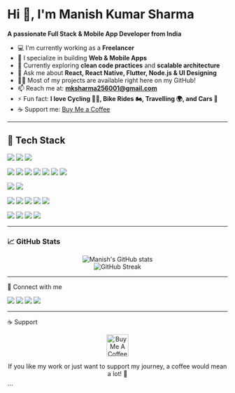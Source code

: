 Hi 👋, I'm Manish Kumar Sharma
===============================

**A passionate Full Stack & Mobile App Developer from India**

- 💻 I'm currently working as a **Freelancer**
- 🚀 I specialize in building **Web & Mobile Apps**
- 🌱 Currently exploring **clean code practices** and **scalable architecture**
- 💬 Ask me about **React, React Native, Flutter, Node.js & UI Designing**
- 👨‍💻 Most of my projects are available right here on my GitHub!
- 📫 Reach me at: **mksharma256001@gmail.com**
- ⚡ Fun fact: **I love Cycling 🚴‍♂️, Bike Rides 🏍, Travelling 🌍, and Cars 🚗**
- ☕ Support me: [Buy Me a Coffee](https://coff.ee/mksharma25s)

---

## 🧰 Tech Stack

<p>
  <img src="https://img.shields.io/badge/C++-00599C?style=for-the-badge&logo=cplusplus&logoColor=white"/>
  <img src="https://img.shields.io/badge/Python-3776AB?style=for-the-badge&logo=python&logoColor=white"/>
  <img src="https://img.shields.io/badge/JavaScript-F7DF1E?style=for-the-badge&logo=javascript&logoColor=black"/>
</p>

<p>
  <img src="https://img.shields.io/badge/HTML5-E34F26?style=for-the-badge&logo=html5&logoColor=white"/>
  <img src="https://img.shields.io/badge/CSS3-1572B6?style=for-the-badge&logo=css3&logoColor=white"/>
  <img src="https://img.shields.io/badge/Bootstrap-563D7C?style=for-the-badge&logo=bootstrap&logoColor=white"/>
  <img src="https://img.shields.io/badge/React-20232A?style=for-the-badge&logo=react&logoColor=61DAFB"/>
  <img src="https://img.shields.io/badge/Vue.js-35495E?style=for-the-badge&logo=vue.js&logoColor=4FC08D"/>
  <img src="https://img.shields.io/badge/Node.js-339933?style=for-the-badge&logo=nodedotjs&logoColor=white"/>
  <img src="https://img.shields.io/badge/Express.js-000000?style=for-the-badge&logo=express&logoColor=white"/>
</p>

<p>
  <img src="https://img.shields.io/badge/MongoDB-4EA94B?style=for-the-badge&logo=mongodb&logoColor=white"/>
  <img src="https://img.shields.io/badge/MySQL-005C84?style=for-the-badge&logo=mysql&logoColor=white"/>
</p>

<p>
  <img src="https://img.shields.io/badge/Git-F05032?style=for-the-badge&logo=git&logoColor=white"/>
  <img src="https://img.shields.io/badge/GitHub-181717?style=for-the-badge&logo=github&logoColor=white"/>
  <img src="https://img.shields.io/badge/Firebase-FFCA28?style=for-the-badge&logo=firebase&logoColor=black"/>
  <img src="https://img.shields.io/badge/Heroku-430098?style=for-the-badge&logo=heroku&logoColor=white"/>
  <img src="https://img.shields.io/badge/AWS-232F3E?style=for-the-badge&logo=amazonaws&logoColor=white"/>
</p>

<p>
  <img src="https://img.shields.io/badge/Figma-F24E1E?style=for-the-badge&logo=figma&logoColor=white"/>
  <img src="https://img.shields.io/badge/AdobeXD-FF61F6?style=for-the-badge&logo=adobexd&logoColor=white"/>
  <img src="https://img.shields.io/badge/Postman-FF6C37?style=for-the-badge&logo=postman&logoColor=white"/>
  <img src="https://img.shields.io/badge/VSCode-007ACC?style=for-the-badge&logo=visualstudiocode&logoColor=white"/>
</p>

---

### 📈 GitHub Stats

<p align="center">
  <img src="https://github-readme-stats.vercel.app/api?username=Manish123Sharma&show_icons=true&theme=tokyonight" alt="Manish's GitHub stats" />
  <br />
  <img src="[https://github-readme-streak-stats.herokuapp.com/?user=Manish123Sharma&theme=tokyonight](https://camo.githubusercontent.com/cda880f3c8043eac574743684866549fe5d787852a9262310cc53bf479dc6741/68747470733a2f2f6769746875622d726561646d652d73747265616b2d73746174732e6865726f6b756170702e636f6d2f3f757365723d4d616e697368313233536861726d61267468656d653d746f6b796f6e69676874)" alt="GitHub Streak" />
</p>

---

🔗 Connect with me
<p> <a href="https://manishsharma.dev"><img src="https://img.shields.io/badge/Website-000000?style=for-the-badge&logo=About.me&logoColor=white"/></a> <a href="https://linkedin.com/in/manish-kumar-sharma"><img src="https://img.shields.io/badge/LinkedIn-0A66C2?style=for-the-badge&logo=linkedin&logoColor=white"/></a> <a href="https://twitter.com/manish_dev"><img src="https://img.shields.io/badge/Twitter-1DA1F2?style=for-the-badge&logo=twitter&logoColor=white"/></a> <a href="mailto:manish.devwork@gmail.com"><img src="https://img.shields.io/badge/Email-EA4335?style=for-the-badge&logo=gmail&logoColor=white"/></a> </p>

---

☕ Support
<p align="center"> <a href="https://www.buymeacoffee.com/manishsharma"> <img src="https://cdn.buymeacoffee.com/buttons/v2/default-yellow.png" height="50" alt="Buy Me A Coffee"/> </a> </p> <p align="center"> If you like my work or just want to support my journey, a coffee would mean a lot! 💛 </p> ```
